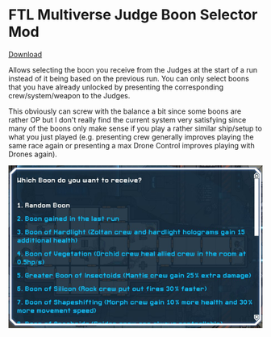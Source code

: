 # FTL Multiverse Judge Boon Selector Mod

[Download](https://github.com/benediktwerner/FTL-Multiverse-Judge-Boon-Selector-Mod/releases/download/v1.0.1/Multiverse.Judge.Boon.Selector.ftl)

Allows selecting the boon you receive from the Judges at the start of a run instead of it being based on the previous run. You can only select boons that you have already unlocked by presenting the corresponding crew/system/weapon to the Judges.

This obviously can screw with the balance a bit since some boons are rather OP but I don't really find the current system very satisfying since many of the boons only make sense if you play a rather similar ship/setup to what you just played (e.g. presenting crew generally improves playing the same race again or presenting a max Drone Control improves playing with Drones again).

![](screenshot.jpeg)
